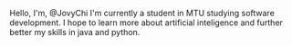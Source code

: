 
Hello, I'm, @JovyChi
I'm currently a student in MTU studying software development.
I hope to learn more about artificial inteligence and further better my skills in java and python.

<!---
JovyCh/JovyCh is a ✨ special ✨ repository because its `README.md` (this file) appears on your GitHub profile.
You can click the Preview link to take a look at your changes.
--->
